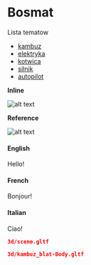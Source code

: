 # Bosmat

Lista tematow
- [kambuz](./bosmat-kambuz.md)
- [elektryka](./bosmat-elektryka.md)
- [kotwica](./bosmat-anchor.md)
- [silnik](./bosmat-vetus.md)
- [autopilot](./autopilot.md)

**Inline**

![alt text](https://picsum.photos/600/900 "Provided picsum.photos")

**Reference**

![alt text][logo]

[logo]: https://picsum.photos/600/900 "Provided by picsum.photos"

<!-- tabs:start -->

#### **English**

Hello!

#### **French**

Bonjour!

#### **Italian**

Ciao!

<!-- tabs:end -->


```gltf
3d/scene.gltf
```

```gltf
3d/kambuz_blat-Body.gltf
```
